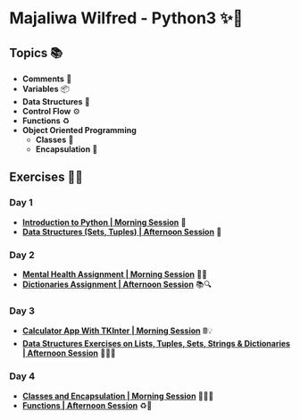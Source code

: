 # **Majaliwa Wilfred - Python3** ✨🐍
## **Topics** 📚
- **Comments** 💬
- **Variables** 📦
- **Data Structures** 🧱
- **Control Flow** ⚙️
- **Functions** ♻️
- **Object Oriented Programming**
  - **Classes** 🎩
  - **Encapsulation** 💼

## **Exercises** 🏋️‍♀️
### **Day 1**
- **[Introduction to Python | Morning Session](https://github.com/techymaj/recess-2/blob/main/intro.py)** 🌅
- **[Data Structures (Sets, Tuples) | Afternoon Session](https://github.com/techymaj/recess-2/blob/main/data_structures_sets_tuples.py)** 🌆
### **Day 2**
- **[Mental Health Assignment | Morning Session](https://github.com/techymaj/recess-2/blob/main/mental_health_assignment.py)** 🧠💪
- **[Dictionaries Assignment | Afternoon Session](https://github.com/techymaj/recess-2/blob/main/dictionaries_afternoon_assignment.py)** 📚🔍
### **Day 3**
- **[Calculator App With TKInter | Morning Session](https://github.com/techymaj/recess-2/blob/main/calculator.py)** 🖩💡
- **[Data Structures Exercises on Lists, Tuples, Sets, Strings & Dictionaries | Afternoon Session](https://github.com/techymaj/recess-2/blob/main/data_structures_exercises.py)** 🧱📝💪
### **Day 4**
- **[Classes and Encapsulation | Morning Session](https://github.com/techymaj/recess-2/blob/main/wilfred_majaliwa_morning_4.py)** 🎩✨💼
- **[Functions | Afternoon Session](https://github.com/techymaj/recess-2/blob/main/wilfred_majaliwa_afternoon_4.py)** ♻️💪
